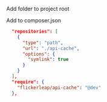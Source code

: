 Add folder to project root

Add to composer.json

```json
  "repositories": [
    {
      "type": "path",
      "url": "./api-cache",
      "options": {
        "symlink": true
      }
    }
  ],
  "require": {
    "flickerleap/api-cache": "@dev"
  },
```